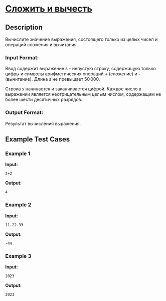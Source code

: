 # [Сложить и вычесть](link)

## Description


Вычислите значение выражения, состоящего только из целых чисел и операций сложения и вычитания.
### Input Format:


Ввод содержит выражение $s$ - непустую строку, содержащую только цифры и символы арифметических операций **+** (сложение) и **-** (вычитание). Длина $s$ не превышает $50\,000$.

Строка $s$ начинается и заканчивается цифрой. Каждое число в выражении является неотрицательным целым числом, содержащим не более шести десятичных разрядов.

### Output Format:


Результат вычисления выражения.

## Example Test Cases

### Example 1

**Input:**
```
2+2

```

**Output:**
```
4

```

### Example 2

**Input:**
```
11-22-33

```

**Output:**
```
-44

```

### Example 3

**Input:**
```
2023

```

**Output:**
```
2023

```

